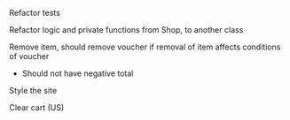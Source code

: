 Refactor tests

Refactor logic and private functions from Shop, to another class


Remove item, should remove voucher if removal of item affects conditions of voucher
  - Should not have negative total

Style the site

Clear cart (US)
